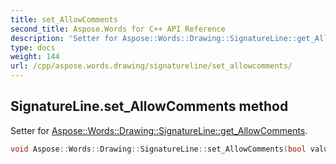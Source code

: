 ```yaml
---
title: set_AllowComments
second_title: Aspose.Words for C++ API Reference
description: 'Setter for Aspose::Words::Drawing::SignatureLine::get_AllowComments.'
type: docs
weight: 144
url: /cpp/aspose.words.drawing/signatureline/set_allowcomments/
---
```

## SignatureLine.set_AllowComments method


Setter for [Aspose::Words::Drawing::SignatureLine::get_AllowComments](../get_allowcomments/).

```cpp
void Aspose::Words::Drawing::SignatureLine::set_AllowComments(bool value)
```

